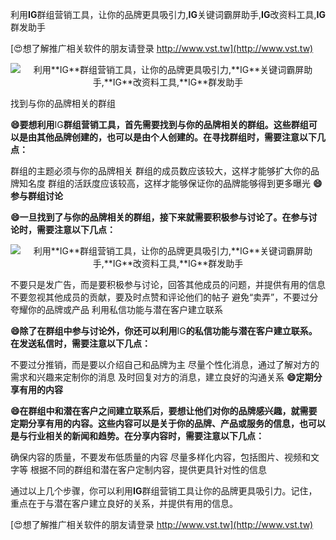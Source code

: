 利用**IG**群组营销工具，让你的品牌更具吸引力,**IG**关键词霸屏助手,**IG**改资料工具,**IG**群发助手

[😍想了解推广相关软件的朋友请登录 http://www.vst.tw](http://www.vst.tw)

 <center><img src="https://vst.tw/MP4/tuiguang/png/4.png" alt="利用**IG**群组营销工具，让你的品牌更具吸引力,**IG**关键词霸屏助手,**IG**改资料工具,**IG**群发助手"></center>

找到与你的品牌相关的群组

**😄要想利用**IG**群组营销工具，首先需要找到与你的品牌相关的群组。这些群组可以是由其他品牌创建的，也可以是由个人创建的。在寻找群组时，需要注意以下几点：**

群组的主题必须与你的品牌相关
群组的成员数应该较大，这样才能够扩大你的品牌知名度
群组的活跃度应该较高，这样才能够保证你的品牌能够得到更多曝光
**😄参与群组讨论**

**😄一旦找到了与你的品牌相关的群组，接下来就需要积极参与讨论了。在参与讨论时，需要注意以下几点：**

 <center><img src="https://vst.tw/MP4/tuiguang/png/2.png" alt="利用**IG**群组营销工具，让你的品牌更具吸引力,**IG**关键词霸屏助手,**IG**改资料工具,**IG**群发助手"></center>

不要只是发广告，而是要积极参与讨论，回答其他成员的问题，并提供有用的信息
不要忽视其他成员的贡献，要及时点赞和评论他们的帖子
避免“卖弄”，不要过分夸耀你的品牌或产品
利用私信功能与潜在客户建立联系

**😄除了在群组中参与讨论外，你还可以利用**IG**的私信功能与潜在客户建立联系。在发送私信时，需要注意以下几点：**

不要过分推销，而是要以介绍自己和品牌为主
尽量个性化消息，通过了解对方的需求和兴趣来定制你的消息
及时回复对方的消息，建立良好的沟通关系
**😄定期分享有用的内容**

**😄在群组中和潜在客户之间建立联系后，要想让他们对你的品牌感兴趣，就需要定期分享有用的内容。这些内容可以是关于你的品牌、产品或服务的信息，也可以是与行业相关的新闻和趋势。在分享内容时，需要注意以下几点：**

确保内容的质量，不要发布低质量的内容
尽量多样化内容，包括图片、视频和文字等
根据不同的群组和潜在客户定制内容，提供更具针对性的信息

通过以上几个步骤，你可以利用**IG**群组营销工具让你的品牌更具吸引力。记住，重点在于与潜在客户建立良好的关系，并提供有用的信息。

[😍想了解推广相关软件的朋友请登录 http://www.vst.tw](http://www.vst.tw)



